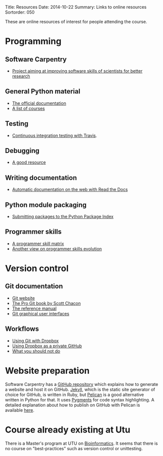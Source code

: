 Title: Resources
Date: 2014-10-22
Summary: Links to online resources
Sortorder: 050

These are online resources of interest for people attending the course.

# Programming

## Software Carpentry

- [Project aiming at improving software skills of scientists for better research](http://software-carpentry.org/)

## General Python material

- [The official documentation](https://docs.python.org/3/)
- [A list of courses](https://wiki.python.org/moin/PythonTraining)

## Testing

- [Continuous integration testing with Travis](https://travis-ci.org/).

## Debugging

- [A good resource](http://blog.ionelmc.ro/2013/06/05/python-debugging-tools/)

## Writing documentation

- [Automatic documentation on the web with Read the Docs](https://readthedocs.org/)

## Python module packaging

- [Submitting packages to the Python Package Index](https://pypi.python.org/)

## Programmer skills

- [A programmer skill matrix](http://sijinjoseph.com/programmer-competency-matrix/)
- [Another view on programmer skills evolution](http://www.wayland-informatics.com/The%20Seven%20Stages%20of%20Expertise%20in%20Software.htm)
  
# Version control

## Git documentation

- [Git website](http://git-scm.com/)
- [The Pro Git book by Scott Chacon](http://git-scm.com/book)
- [The reference manual](http://git-scm.com/docs)
- [Git graphical user interfaces](http://git-scm.com/download/gui/linux)

## Workflows

- [Using Git with Dropbox](http://blog.shvetsov.com/2013/04/using-git-with-dropbox.html)
- [Using Dropbox as a private GitHub](http://jetheis.com/blog/2013/02/17/using-dropbox-as-a-private-github/)
- [What you should not do](http://xkcd.com/1296/)

# Website preparation

Software Carpentry has a [GitHub repository](https://github.com/swcarpentry/bc)
which explains how to generate a website and host it on GitHub.
[Jekyll](http://jekyllrb.com/), which is the static site generator of choice
for GitHub, is written in Ruby, but
[Pelican](http://docs.getpelican.com/en/3.4.0/index.html) is a good alternative
written in Python for that. It uses [Pygments](http://pygments.org/) for code
syntax highlighting. A detailed explanation about how to publish on GitHub with
Pelican is available [here](http://docs.getpelican.com/en/3.4.0/tips.html).

# Course already existing at Utu

There is a Master's program at UTU on
[Bioinformatics](https://nettiopsu.utu.fi/opas/tutkintoOhjelma.htm?rid=22413&uiLang=fi&lang=en&lvv=2014).
It seems that there is no course on "best-practices" such as version control or
unittesting.
